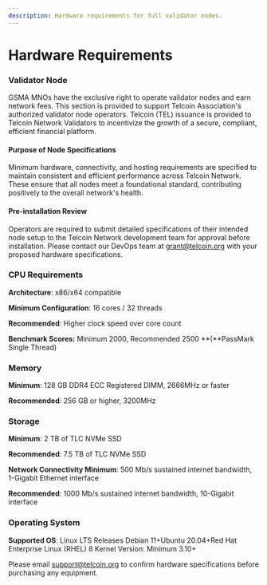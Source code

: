 ```yaml
---
description: Hardware requirements for full validator nodes.
---
```


# Hardware Requirements

### Validator Node

GSMA MNOs have the exclusive right to operate validator nodes and earn network fees. This section is provided to support Telcoin Association's authorized validator node operators. Telcoin (TEL) issuance is provided to Telcoin Network Validators to incentivize the growth of a secure, compliant, efficient financial platform.

#### Purpose of Node Specifications

Minimum hardware, connectivity, and hosting requirements are specified to maintain consistent and efficient performance across Telcoin Network. These ensure that all nodes meet a foundational standard, contributing positively to the overall network's health.

#### Pre-installation Review

Operators are required to submit detailed specifications of their intended node setup to the Telcoin Network development team for approval before installation. Please contact our DevOps team at grant@telcoin.org with your proposed hardware specifications.

### CPU Requirements

**Architecture**: x86/x64 compatible

**Minimum Configuration**: 16 cores / 32 threads

**Recommended**: Higher clock speed over core count

**Benchmark Scores:** Minimum 2000, Recommended 2500 **(**PassMark Single Thread)

### Memory

**Minimum**: 128 GB DDR4 ECC Registered DIMM, 2666MHz or faster&#x20;

**Recommended**: 256 GB or higher, 3200MHz

### Storage

**Minimum**: 2 TB of TLC NVMe SSD

**Recommended**: 7.5 TB of TLC NVMe SSD

**Network Connectivity Minimum**: 500 Mb/s sustained internet bandwidth, 1-Gigabit Ethernet interface&#x20;

**Recommended**: 1000 Mb/s sustained internet bandwidth, 10-Gigabit interface

### Operating System

**Supported OS**: Linux LTS Releases Debian 11+Ubuntu 20.04+Red Hat Enterprise Linux (RHEL) 8 Kernel Version: Minimum 3.10+

Please email support@telcoin.org to confirm hardware specifications before purchasing any equipment.

